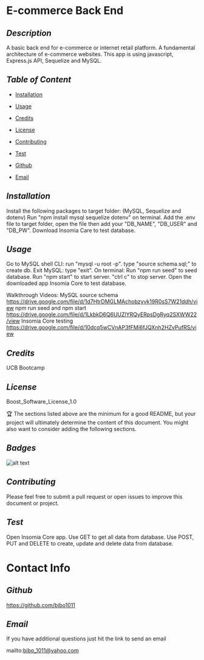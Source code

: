 # E-commerce Back End
  ## *Description*
   
  A basic back end for e-commerce or internet retail platform. A fundamental architecture of e-commerce websites. This app is using javascript, Express.js API, Sequelize and MySQL.

  ## *Table of Content*
  
  * [Installation](#Installation)

  * [Usage](#Usage)

  * [Credits](#Credits)

  * [License](#License)

  * [Contributing](#Contributing)

  * [Test](#Test)

  * [Github](#Github)

  * [Email](#Email)


  ## *Installation*
   
  Install the following packages to target folder: (MySQL, Sequelize and dotenv) Run "npm install mysql sequelize dotenv" on terminal. Add the .env file to target folder, open the file then add your "DB_NAME", "DB_USER" and "DB_PW". Download Insomia Care to test database.

  ## *Usage*
   
  Go to MySQL shell CLI: run "mysql -u root -p". type "source schema.sql;" to create db. Exit MySQL: type "exit". On terminal: Run "npm run seed" to seed database. Run "npm start" to start server. "ctrl c" to stop server. Open the downloaded app Insomia Core to test database.
  
  
  Walkthrough Videos:
  MySQL source schema  https://drive.google.com/file/d/1d7HtrDMGLMAchobzyvk19R0sS7W21ddh/view
  npm run seed and npm start https://drive.google.com/file/d/1LkbkD6Q6UUZlYRQyERpsDgRyq2SXWW22/view
  Insomia Core testing https://drive.google.com/file/d/10dcq5wCVnAP3fFMi6fJQXnh2HZvPufRS/view

  ## *Credits*
   
  UCB Bootcamp

  ## *License*
   
  Boost_Software_License_1.0

  🏆 The sections listed above are the minimum for a good README, but your project will ultimately determine the content of this document. You might also want to consider adding the following sections.

  ## *Badges*

  ![alt text](https://img.shields.io/badge/license-Boost_Software_License_1.0-blueviolet?style=for-the-badge&logo=appveyor "license badge")

  ## *Contributing*
   
  Please feel free to submit a pull request or open issues to improve this document or project.

  ## *Test*
   
  Open Insomia Core app. Use GET to get all data from database. Use POST, PUT and DELETE to create, update and delete data from database.

  # Contact Info

  ## *Github*
   
  https://github.com/bibo1011

  ## *Email* 

   If you have additional questions just hit the link to send an email

  mailto:bibo_1011@yahoo.com